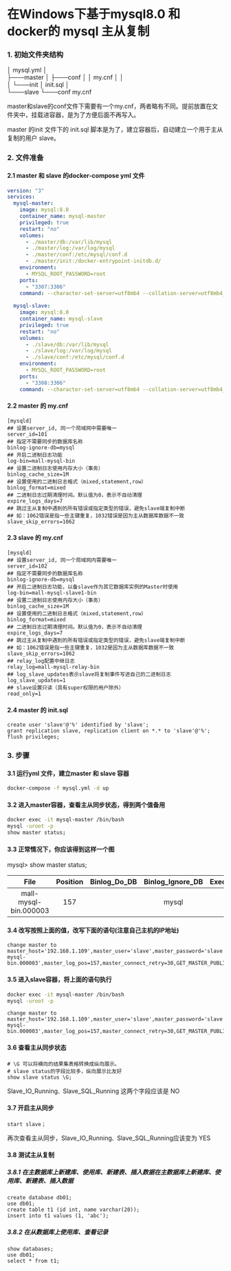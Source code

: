 # 在Windows下基于mysql8.0 和 docker的 mysql 主从复制

### 1. 初始文件夹结构

│   mysql.yml
│   
├───master
│   ├───conf
│   │       my.cnf
│   │       
│   └───init
│           init.sql
│           
└───slave
    └───conf
            my.cnf

master和slave的conf文件下需要有一个my.cnf，两者略有不同。提前放置在文件夹中，挂载进容器，是为了方便后面不再写入。

master 的init 文件下的 init.sql 脚本是为了，建立容器后，自动建立一个用于主从复制的用户 slave。

### 2. 文件准备

#### 2.1 master 和 slave 的docker-compose yml 文件

```yaml
version: "3"
services:
  mysql-master:
    image: mysql:8.0
    container_name: mysql-master
    privileged: true
    restart: "no"
    volumes:
      - ./master/db:/var/lib/mysql
      - ./master/log:/var/log/mysql
      - ./master/conf:/etc/mysql/conf.d
      - ./master/init:/docker-entrypoint-initdb.d/
    environment:
      - MYSQL_ROOT_PASSWORD=root
    ports:
      - "3307:3306"
    command: --character-set-server=utf8mb4 --collation-server=utf8mb4_unicode_ci
    
  mysql-slave:
    image: mysql:8.0
    container_name: mysql-slave
    privileged: true
    restart: "no"
    volumes:
      - ./slave/db:/var/lib/mysql
      - ./slave/log:/var/log/mysql
      - ./slave/conf:/etc/mysql/conf.d
    environment:
      - MYSQL_ROOT_PASSWORD=root
    ports:
      - "3308:3306"
    command: --character-set-server=utf8mb4 --collation-server=utf8mb4_unicode_ci
```

#### 2.2 master 的 my.cnf

```mysql
[mysqld]
## 设置server_id, 同一个局域网中需要唯一
server_id=101
## 指定不需要同步的数据库名称
binlog-ignore-db=mysql
## 开启二进制日志功能
log-bin=mall-mysql-bin
## 设置二进制日志使用内存大小（事务）
binlog_cache_size=1M
## 设置使用的二进制日志格式（mixed,statement,row）
binlog_format=mixed
## 二进制日志过期清理时间。默认值为0，表示不自动清理
expire_logs_days=7
## 跳过主从复制中遇到的所有错误或指定类型的错误，避免slave端复制中断
## 如：1062错误是指一些主键重复，1032错误是因为主从数据库数据不一致
slave_skip_errors=1062
```

#### 2.3 slave 的 my.cnf

```mysql
[mysqld]
## 设置server_id, 同一个局域网内需要唯一
server_id=102
## 指定不需要同步的数据库名称
binlog-ignore-db=mysql
## 开启二进制日志功能，以备slave作为其它数据库实例的Master时使用
log-bin=mall-mysql-slave1-bin
## 设置二进制日志使用内存大小（事务）
binlog_cache_size=1M
## 设置使用的二进制日志格式（mixed,statement,row）
binlog_format=mixed
## 二进制日志过期清理时间。默认值为0，表示不自动清理
expire_logs_days=7
## 跳过主从复制中遇到的所有错误或指定类型的错误，避免slave端复制中断
## 如：1062错误是指一些主键重复，1032是因为主从数据库数据不一致
slave_skip_errors=1062
## relay_log配置中继日志
relay_log=mall-mysql-relay-bin
## log_slave_updates表示slave将复制事件写进自己的二进制日志
log_slave_updates=1
## slave设置只读（具有super权限的用户除外）
read_only=1
```

#### 2.4 master 的 init.sql

```mysql
create user 'slave'@'%' identified by 'slave';
grant replication slave, replication client on *.* to 'slave'@'%';
flush privileges;
```

### 3. 步骤

#### 3.1 运行yml 文件，建立master 和 slave 容器

```bash
docker-compose -f mysql.yml -d up
```

#### 3.2 进入master容器，查看主从同步状态，得到两个值备用

```bash
docker exec -it mysql-master /bin/bash
mysql -uroot -p
show master status;
```

#### 3.3 正常情况下，你应该得到这样一个图

mysql> show master status;

|         File          | Position | Binlog_Do_DB | Binlog_Ignore_DB | Executed_Gtid_Set |
| :-------------------: | :------: | :----------: | :--------------: | :---------------: |
| mall-mysql-bin.000003 |   157    |              |      mysql       |                   |

#### 3.4 改写按照上面的值，改写下面的语句(注意自己主机的IP地址)

```mysql
change master to master_host='192.168.1.109',master_user='slave',master_password='slave',master_port=3307,master_log_file='mall-mysql-bin.000003',master_log_pos=157,master_connect_retry=30,GET_MASTER_PUBLIC_KEY=1;
```

#### 3.5 进入slave容器，将上面的语句执行

```bash
docker exec -it mysql-master /bin/bash
mysql -uroot -p
```

```mysql
change master to master_host='192.168.1.109',master_user='slave',master_password='slave',master_port=3307,master_log_file='mall-mysql-bin.000003',master_log_pos=157,master_connect_retry=30,GET_MASTER_PUBLIC_KEY=1;
```

#### 3.6 查看主从同步状态

```mysql
# \G 可以将横向的结果集表格转换成纵向展示。
# slave status的字段比较多，纵向展示比友好
show slave status \G;
```

 Slave_IO_Running`、`Slave_SQL_Running 这两个字段应该是 NO

#### 3.7 开启主从同步

```mysql
start slave；
```

再次查看主从同步，Slave_IO_Running`、`Slave_SQL_Running应该变为 YES

#### 3.8 测试主从复制

##### 3.8.1 在主数据库上新建库、使用库、新建表、插入数据在主数据库上新建库、使用库、新建表、插入数据

```
create database db01;
use db01;
create table t1 (id int, name varchar(20));
insert into t1 values (1, 'abc');
```

##### 3.8.2 在从数据库上使用库、查看记录 

```
show databases;
use db01;
select * from t1;
```



